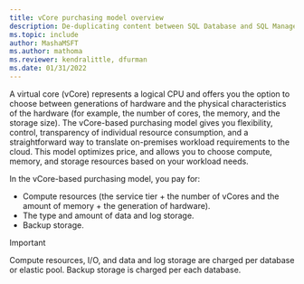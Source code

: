 ```yaml
---
title: vCore purchasing model overview
description: De-duplicating content between SQL Database and SQL Managed Instance, in this case using an include for an overview of the vCore purchasing model. 
ms.topic: include
author: MashaMSFT
ms.author: mathoma
ms.reviewer: kendralittle, dfurman
ms.date: 01/31/2022
---
```


A virtual core (vCore) represents a logical CPU and offers you the option to choose between generations of hardware and the physical characteristics of the hardware (for example, the number of cores, the memory, and the storage size). The vCore-based purchasing model gives you flexibility, control, transparency of individual resource consumption, and a straightforward way to translate on-premises workload requirements to the cloud. This model optimizes price, and allows you to choose compute, memory, and storage resources based on your workload needs.

In the vCore-based purchasing model, you pay for:

- Compute resources (the service tier + the number of vCores and the amount of memory + the generation of hardware).
- The type and amount of data and log storage.
- Backup storage.

> [!IMPORTANT]
> Compute resources, I/O, and data and log storage are charged per database or elastic pool. Backup storage is charged per each database.